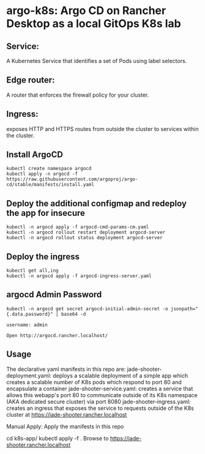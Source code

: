 # argo-k8s: Argo CD on Rancher Desktop as a local GitOps K8s lab

## Service:
 A Kubernetes Service that identifies a set of Pods using label selectors.
## Edge router: 
A router that enforces the firewall policy for your cluster. 

## Ingress:
 exposes HTTP and HTTPS routes from outside the cluster to services within the cluster.


## Install ArgoCD
    kubectl create namespace argocd
    kubectl apply -n argocd -f https://raw.githubusercontent.com/argoproj/argo-cd/stable/manifests/install.yaml

## Deploy the additional configmap and redeploy the app for insecure

    kubectl -n argocd apply -f argocd-cmd-params-cm.yaml
    kubectl -n argocd rollout restart deployment argocd-server
    kubectl -n argocd rollout status deployment argocd-server


## Deploy the ingress
    kubectl get all,ing
    kubectl -n argocd apply -f argocd-ingress-server.yaml

##  argocd Admin Password
    kubectl -n argocd get secret argocd-initial-admin-secret -o jsonpath="{.data.password}" | base64 -d

    username: admin

    Open http://argocd.rancher.localhost/
    
## Usage
The declarative yaml manifests in this repo are:
jade-shooter-deployment.yaml: deploys a scalable deployment of a simple app which creates a scalable number of K8s pods which respond to port 80 and encapsulate a container
jade-shooter-service.yaml: creates a service that allows this webapp's port 80 to communicate outside of its K8s namespace (AKA dedicated secure cluster) via port 8080
jade-shooter-ingress.yaml: creates an ingress that exposes the service to requests outside of the K8s cluster at https://jade-shooter.rancher.localhost




Manual Apply:
  Apply the manifests in this repo

  cd k8s-app/
  kubectl apply -f .
  Browse to https://jade-shooter.rancher.localhost


